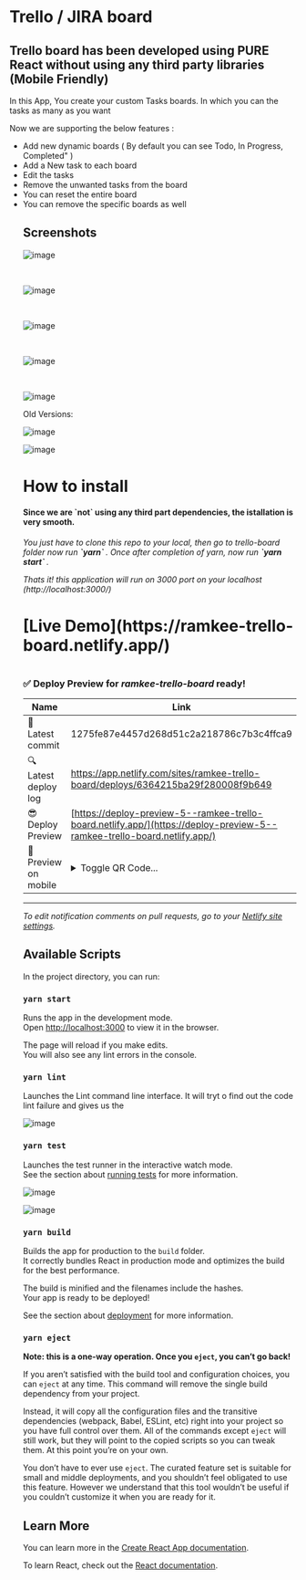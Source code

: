 # Trello / JIRA board

<h2>Trello board has been developed using PURE React without using any third party libraries (Mobile Friendly) </h2>
<p>
  In this App, You create your custom Tasks boards. In which you can the tasks as many as you want
</p>

<p>
Now we are supporting the below features : 
<ul>
<li>
  Add new dynamic boards ( By default you can see Todo, In Progress, Completed" )
  </li>
  <li>
   Add a New task to each board
  </li>
  <li>
   Edit the tasks
  </li>
  <li>
   Remove the unwanted tasks from the board
  </li>
  <li>
   You can reset the entire board
  </li>
  <li>
   You can remove the specific boards as well
  </li>
</p>



<h2> Screenshots </h2>

![image](https://user-images.githubusercontent.com/7554386/200234389-9016f02d-0813-4694-bc02-07b2d02159c6.png)

<br />

![image](https://user-images.githubusercontent.com/7554386/200234478-b3f5de08-b7d0-4d59-9f1c-55f985f1a136.png)

<br />

![image](https://user-images.githubusercontent.com/7554386/200234574-ef06fec2-30b6-450f-b81e-aedbbded61fc.png)

<br />

![image](https://user-images.githubusercontent.com/7554386/200234624-f3d52862-623c-4009-94e5-f0ccc9ea5488.png)


<br />

![image](https://user-images.githubusercontent.com/7554386/200234710-f2edbbff-74ba-42d7-a042-42247c32dff9.png)


Old Versions:

![image](https://user-images.githubusercontent.com/7554386/200120497-25090f43-6b0f-4a9e-a5db-7b856bf1c34d.png)

![image](https://user-images.githubusercontent.com/7554386/199990136-1dcd0a34-547e-4653-a9db-6290139c65d2.png)


<h1> How to install </h1>
<h4> Since we are `not` using any third part dependencies, the istallation is very smooth. </h4>
<h6> You just have to clone this repo to your local, then go to trello-board folder now run <b> `yarn` </b>. Once after completion of yarn, now run <b> `yarn start` </b>.

Thats it! this application will run on 3000 port on your localhost  (http://localhost:3000/)
</h6>

<h1> [Live Demo](https://ramkee-trello-board.netlify.app/) <h1>

### <span aria-hidden="true">✅</span> Deploy Preview for *ramkee-trello-board* ready!


|  Name | Link |
|---------------------------------|------------------------|
|<span aria-hidden="true">🔨</span> Latest commit | 1275fe87e4457d268d51c2a218786c7b3c4ffca9 |
|<span aria-hidden="true">🔍</span> Latest deploy log | https://app.netlify.com/sites/ramkee-trello-board/deploys/6364215ba29f280008f9b649 |
|<span aria-hidden="true">😎</span> Deploy Preview | [https://deploy-preview-5--ramkee-trello-board.netlify.app/](https://deploy-preview-5--ramkee-trello-board.netlify.app/) |
|<span aria-hidden="true">📱</span> Preview on mobile | <details><summary> Toggle QR Code... </summary><br /><br />![QR Code](https://app.netlify.com/qr-code/eyJ0eXAiOiJKV1QiLCJhbGciOiJIUzI1NiJ9.eyJ1cmwiOiJodHRwczovL2RlcGxveS1wcmV2aWV3LTUtLXJhbWtlZS10cmVsbG8tYm9hcmQubmV0bGlmeS5hcHAifQ.UfdK9hDEDXbl2oJYb9vfCTuFljwDSKqx0_HToiqkyTI)<br /><br />_Use your smartphone camera to open QR code link._</details> |
---

_To edit notification comments on pull requests, go to your [Netlify site settings](https://app.netlify.com/sites/ramkee-trello-board/settings/deploys#deploy-notifications)._

## Available Scripts

In the project directory, you can run:

### `yarn start`

Runs the app in the development mode.\
Open [http://localhost:3000](http://localhost:3000) to view it in the browser.

The page will reload if you make edits.\
You will also see any lint errors in the console.

### `yarn lint`
Launches the Lint command line interface.
It will tryt o find out the code lint failure and gives us the 

![image](https://user-images.githubusercontent.com/7554386/200237620-dd76e913-74e4-40a8-b094-f7b522340cc4.png)

### `yarn test`

Launches the test runner in the interactive watch mode.\
See the section about [running tests](https://facebook.github.io/create-react-app/docs/running-tests) for more information.

![image](https://user-images.githubusercontent.com/7554386/200234949-19504831-04f1-4aec-bd86-3585116506e2.png)

![image](https://user-images.githubusercontent.com/7554386/200234997-416b0fcd-5e51-4410-90bf-57dd1f48d067.png)


### `yarn build`

Builds the app for production to the `build` folder.\
It correctly bundles React in production mode and optimizes the build for the best performance.

The build is minified and the filenames include the hashes.\
Your app is ready to be deployed!

See the section about [deployment](https://facebook.github.io/create-react-app/docs/deployment) for more information.

### `yarn eject`

**Note: this is a one-way operation. Once you `eject`, you can’t go back!**

If you aren’t satisfied with the build tool and configuration choices, you can `eject` at any time. This command will remove the single build dependency from your project.

Instead, it will copy all the configuration files and the transitive dependencies (webpack, Babel, ESLint, etc) right into your project so you have full control over them. All of the commands except `eject` will still work, but they will point to the copied scripts so you can tweak them. At this point you’re on your own.

You don’t have to ever use `eject`. The curated feature set is suitable for small and middle deployments, and you shouldn’t feel obligated to use this feature. However we understand that this tool wouldn’t be useful if you couldn’t customize it when you are ready for it.

## Learn More

You can learn more in the [Create React App documentation](https://facebook.github.io/create-react-app/docs/getting-started).

To learn React, check out the [React documentation](https://reactjs.org/).
